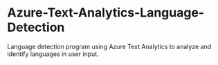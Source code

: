 # Azure-Text-Analytics-Language-Detection
Language detection program using Azure Text Analytics to analyze and identify languages in user input.
